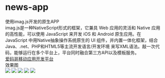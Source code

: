 # news-app
使用imag.js开发的原生APP  
imag.js是一种NativeScript形式的框架，它兼具 Web 应用的灵活和 Native 应用的高性能，可以使用 JavaScript 来开发 iOS 和 Android 原生应用。在 JavaScript 中用Native抽象操作系统原生的 UI 组件，并内置一体化框架，结合Java、.net、PHP和HTML5等主流开发语言/开发环境 来写XML语法。敲一次代码，能够运行在多个平台上，平台同时融合第三方API以及模板服务。   
[爱码哥移动应用开发平台](http://www.imagapp.com/)  
效果图  
![](http://chuantu.biz/t5/20/1469183537x3738746547.png) 
![](http://chuantu.biz/t5/20/1469183649x3738746547.png) 
![](http://chuantu.biz/t5/20/1469183669x3738746547.png) 
![](http://chuantu.biz/t5/20/1469183691x3738746547.png) 
![](http://chuantu.biz/t5/20/1469183710x3738746547.png)
